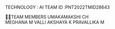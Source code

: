 TECHNOLOGY : AI
TEAM ID :PNT2022TMID28643

👩‍👦TEAM MEMBERS
UMAKAMAKSHI CH       
MEGHANA M
VALLI AKSHAYA K
PRAVALLIKA M
